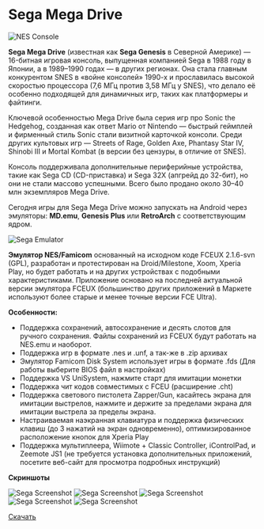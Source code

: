 # Sega Mega Drive

![NES Console](../images/sega/sega.jpg)


**Sega Mega Drive** (известная как **Sega Genesis** в Северной Америке) — 16-битная игровая консоль, выпущенная компанией Sega в 1988 году в Японии, а в 1989–1990 годах — в других регионах. Она стала главным конкурентом SNES в «войне консолей» 1990-х и прославилась высокой скоростью процессора (7,6 МГц против 3,58 МГц у SNES), что делало её особенно подходящей для динамичных игр, таких как платформеры и файтинги.

Ключевой особенностью Mega Drive была серия игр про Sonic the Hedgehog, созданная как ответ Mario от Nintendo — быстрый геймплей и фирменный стиль Sonic стали визитной карточкой консоли. Среди других культовых игр — Streets of Rage, Golden Axe, Phantasy Star IV, Shinobi III и Mortal Kombat (в версии без цензуры, в отличие от SNES).

Консоль поддерживала дополнительные периферийные устройства, такие как Sega CD (CD-приставка) и Sega 32X (апгрейд до 32-бит), но они не стали массово успешными. Всего было продано около 30–40 млн экземпляров Mega Drive.

Сегодня игры для Sega Mega Drive можно запускать на Android через эмуляторы: **MD.emu**, **Genesis Plus** или **RetroArch** с соответствующим ядром.

![Sega Emulator](../images/sega/sega_emu.png)

**Эмулятор NES/Famicom** основанный на исходном коде FCEUX 2.1.6-svn (GPL), разработан и протестирован на Droid/Milestone, Xoom, Xperia Play, но будет работать и на других устройствах с подобными характеристиками. Приложение основано на последней актуальной версии эмулятора FCEUX (большинство других приложений в Маркете используют более старые и менее точные версии FCE Ultra).

**Особенности:**
* Поддержка сохранений, автосохранение и десять слотов для ручного сохранения. Файлы сохранений из FCEUX будут работать на NES.emu и наоборот.
* Поддержка игр в формате .nes и .unf, а так-же в .zip архивах
* Эмулятор Famicom Disk System использует игры в формате .fds (Для работы выберите BIOS файл в настройках)
* Поддержка VS UniSystem, нажмите старт для имитации монетки
* Поддержка чит кодов совместимых с FCEU (расширение .cht)
* Поддержка светового пистолета Zapper/Gun, касайтесь экрана для имитации выстрелов, нажмите и держите за пределами экрана для имитации выстрела за пределы экрана.
* Настраиваемая наэкранная клавиатура и поддержка физических клавиш (до 3 нажатий на экран одновременно), оптимизированное расположение кнопок для Xperia Play
* Поддержка мультиплеера, Wiimote + Classic Controller, iControlPad, и Zeemote JS1 (не требуется установка дополнительных приложений, посетите веб-сайт для просмотра подробных инструкций)

**Скриншоты**

![Sega Screenshot](../images/sega/sega_emu_screen1.png)
![Sega Screenshot](../images/sega/sega_emu_screen2.png)
![Sega Screenshot](../images/sega/sega_emu_screen3.png)
![Sega Screenshot](../images/sega/sega_emu_screen4.png)
![Sega Screenshot](../images/sega/sega_emu_screen5.png)


[Скачать](https://mobdisc.com/fdl/a104a34e-5638-4a56-8e8c-cb576e1048df/MD-emu-v1-5-82-v8a.apk)